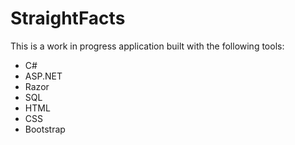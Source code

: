# StraightFacts

This is a work in progress application built with the following tools:

- C#
- ASP.NET
- Razor 
- SQL
- HTML
- CSS
- Bootstrap
